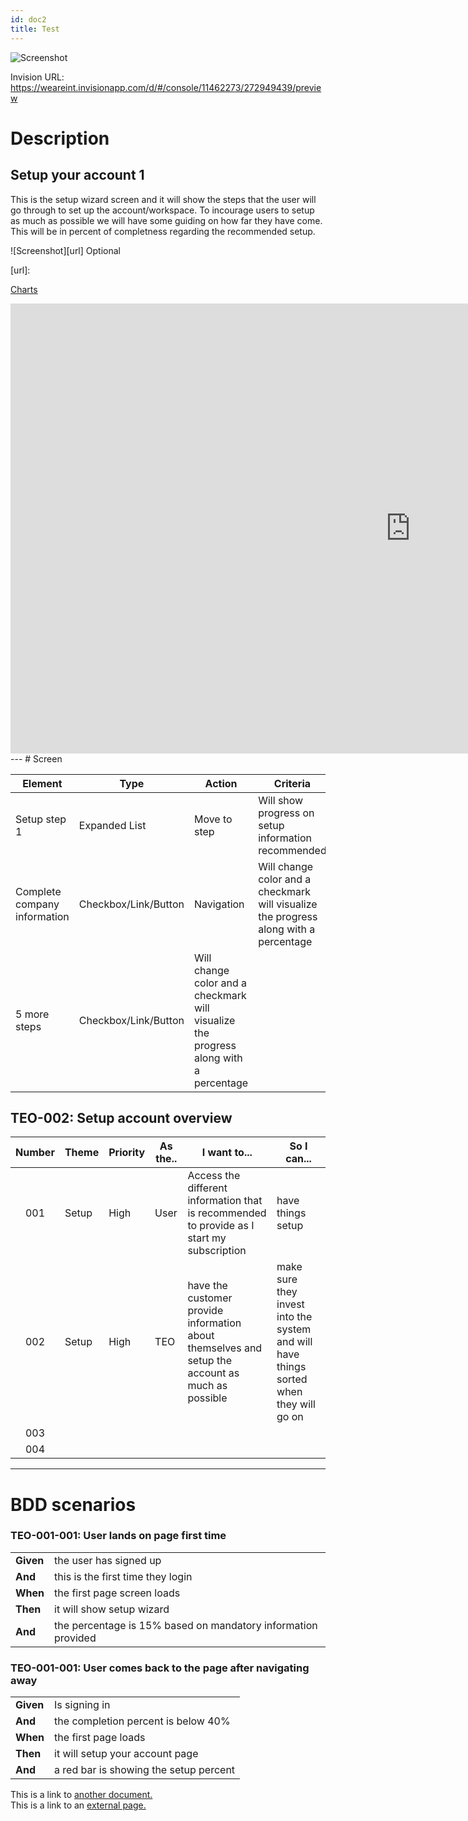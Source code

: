 ```yaml
---
id: doc2
title: Test
---
```


![Screenshot][Picture]

[Picture]: https://weareint.invisionapp.com/static-signed/live-embed/199936544/275207496/1/latest/dN37a9Zh0qyFAzoHlD2Z2z0Zr9mUl8WcKMz1ZYxI2V9lVRRlEwkE5Q804eJAac0qxblEnfcJXVd5X8P5lLUutFglE/1.1.2-2x.png

Invision URL: https://weareint.invisionapp.com/d/#/console/11462273/272949439/preview

# Description
## Setup your account 1
This is the setup wizard screen and it will show the steps that the user will go through to set up the account/workspace. To incourage users to setup as much as possible we will have some guiding on how far they have come. This will be in percent of completness regarding the recommended setup.

![Screenshot][url] Optional

[url]: 

[Charts][Charts URL]

[Charts URL]: ../../Charts/Exports/index.html

<iframe width="1280" height="720" src="https://realtimeboard.com/app/embed/o9J_kzAKsVw=/?" frameborder="0" scrolling="no" allowfullscreen></iframe>
---
# Screen

| Element | Type | Action | Criteria |
| -------- | ---- | ------ | -------- |
| Setup step 1 | Expanded List | Move to step | Will show progress on setup information recommended |
| Complete company information | Checkbox/Link/Button | Navigation | Will change color and a checkmark will visualize the progress along with a percentage |
| 5 more steps | Checkbox/Link/Button | Will change color and a checkmark will visualize the progress along with a percentage |


## TEO-002: Setup account overview
| Number | Theme | Priority | As the.. | I want to... | So I can...|
| :----: | ----- | -------- | ------------- | ------------ | -----------|
| 001 | Setup | High | User | Access the different information that is recommended to provide as I start my subscription | have things setup |
| 002 | Setup | High | TEO | have the customer provide information about themselves and setup the account as much as possible | make sure they invest into the system and will have things sorted when they will go on |
| 003 | 
| 004 | 

---

# BDD scenarios

### TEO-001-001: User lands on page first time
| | |
| --- | --- |
| **Given** | the user has signed up |
| **And** | this is the first time they login
| **When** | the first page screen loads 
| **Then** | it will show setup wizard 
| **And** | the percentage is 15% based on mandatory information provided

### TEO-001-001: User comes back to the page after navigating away
| | |
| --- | --- |
| **Given** | Is signing in
| **And** | the completion percent is below 40%
| **When** | the first page loads 
| **Then** | it will setup your account page 
| **And** | a red bar is showing the setup percent

This is a link to [another document.](doc3.md)  
This is a link to an [external page.](http://www.example.com)
